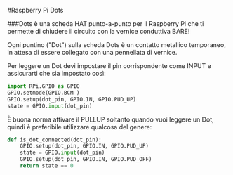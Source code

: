 <!--
---
name: Raspberry Pi Dots
description: Unisci i puntini e crea un circuito
url: http://www.raspberrypi.org/dots/
github: https://github.com/raspberrypilearning/dots
pin:
  bcm0:
    name: 'Colore: Blu'
    direction: input
  bcm1:
    name: Puntino 7
    direction: input
  bcm2:
    name: Puntino 22
    direction: input
  bcm3:
    name: Puntino 21
    direction: input
  bcm4:
    name: Puntino 2
    direction: input
  bcm5:
    name: Puntino 9
    direction: input
  bcm6:
    name: Puntino 14
    direction: input
  bcm7:
    name: Puntino 6
    direction: input
  bcm8:
    name: Puntino 18
    direction: input
  bcm9:
    name: Puntino 17
    direction: input
  bcm10:
    name: 'Colore: Verde'
    direction: input
  bcm11:
    name: Puntino 8
    direction: input
  bcm12:
    name: Puntino 10
    direction: input
  bcm13:
    name: Cloud
    direction: input
  bcm14:
    name: Puntino 1
    direction: input
  bcm15:
    name: Puntino 3
    direction: input
  bcm16:
    name: Puntino 13
    direction: input
  bcm17:
    name: Puntino 4
    direction: input
  bcm18:
    name: Puntino 20
    direction: input
  bcm19:
    name: 'Colore: Arancione'
    direction: input
  bcm20:
    name: Bear
    direction: input
  bcm21:
    name: Puntino 12
    direction: input
  bcm22:
    name: Puntino 15
    direction: input
  bcm23:
    name: Puntino 16
    direction: input
  bcm24:
    name: Puntino 19
    direction: input
  bcm25:
    name: Puntino 5
    direction: input
  bcm26:
    name: Puntino 11
    direction: input
  bcm27:
    name: 'Colore: Rosso'
    direction: input
-->
#Raspberry Pi Dots

###Dots è una scheda HAT punto-a-punto per il Raspberry Pi che ti permette di chiudere il circuito con la vernice conduttiva BARE!

Ogni puntino ("Dot") sulla scheda Dots è un contatto metallico temporaneo, in attesa di essere collegato con una pennellata di vernice.

Per leggere un Dot devi impostare il pin corrispondente come INPUT e assicurarti che sia impostato così:

```python
import RPi.GPIO as GPIO
GPIO.setmode(GPIO.BCM )
GPIO.setup(dot_pin, GPIO.IN, GPIO.PUD_UP)
state = GPIO.input(dot_pin)
```

È buona norma attivare il PULLUP soltanto quando vuoi leggere un Dot, quindi è preferibile utilizzare 
qualcosa del genere:

```python
def is_dot_connected(dot_pin):
    GPIO.setup(dot_pin, GPIO.IN, GPIO.PUD_UP)
    state = GPIO.input(dot_pin)
    GPIO.setup(dot_pin, GPIO.IN, GPIO.PUD_OFF)
    return state == 0
```